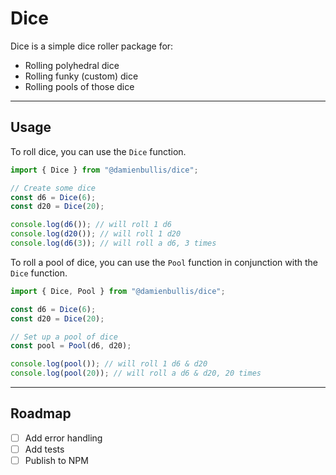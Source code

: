 # Dice

Dice is a simple dice roller package for:

- Rolling polyhedral dice
- Rolling funky (custom) dice
- Rolling pools of those dice

---

## Usage

To roll dice, you can use the `Dice` function.

```javascript
import { Dice } from "@damienbullis/dice";

// Create some dice
const d6 = Dice(6);
const d20 = Dice(20);

console.log(d6()); // will roll 1 d6
console.log(d20()); // will roll 1 d20
console.log(d6(3)); // will roll a d6, 3 times
```

To roll a pool of dice, you can use the `Pool` function in conjunction with the `Dice` function.

```javascript
import { Dice, Pool } from "@damienbullis/dice";

const d6 = Dice(6);
const d20 = Dice(20);

// Set up a pool of dice
const pool = Pool(d6, d20);

console.log(pool()); // will roll 1 d6 & d20
console.log(pool(20)); // will roll a d6 & d20, 20 times
```

---

## Roadmap

- [ ] Add error handling
- [ ] Add tests
- [ ] Publish to NPM
